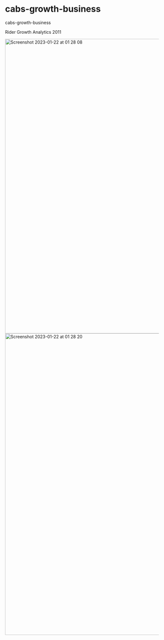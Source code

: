 # cabs-growth-business
cabs-growth-business

Rider Growth Analytics 2011

<img width="963" alt="Screenshot 2023-01-22 at 01 28 08" src="https://user-images.githubusercontent.com/80663767/213908910-d2f553dc-28fb-4dbe-a20f-e6081194e3ba.png">
<img width="986" alt="Screenshot 2023-01-22 at 01 28 20" src="https://user-images.githubusercontent.com/80663767/213908918-6ce5ddce-923f-45eb-996a-654126a5a1bc.png">
